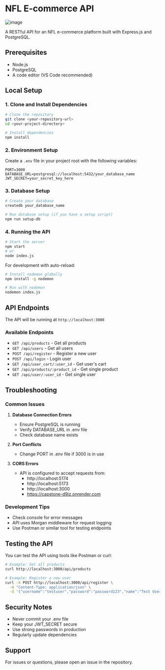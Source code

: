 # NFL E-commerce API

![image](https://github.com/user-attachments/assets/0817a912-79ea-479f-bf5c-5a0ce149cea5)



A RESTful API for an NFL e-commerce platform built with Express.js and PostgreSQL.

## Prerequisites

- Node.js
- PostgreSQL
- A code editor (VS Code recommended)

## Local Setup

### 1. Clone and Install Dependencies

```bash
# Clone the repository
git clone <your-repository-url>
cd <your-project-directory>

# Install dependencies
npm install
```

### 2. Environment Setup

Create a `.env` file in your project root with the following variables:

```
PORT=3000
DATABASE_URL=postgresql://localhost:5432/your_database_name
JWT_SECRET=your_secret_key_here
```

### 3. Database Setup

```bash
# Create your database
createdb your_database_name

# Run database setup (if you have a setup script)
npm run setup-db
```

### 4. Running the API

```bash
# Start the server
npm start
# or
node index.js
```

For development with auto-reload:
```bash
# Install nodemon globally
npm install -g nodemon

# Run with nodemon
nodemon index.js
```

## API Endpoints

The API will be running at `http://localhost:3000`

### Available Endpoints

- `GET /api/products` - Get all products
- `GET /api/users` - Get all users
- `POST /api/register` - Register a new user
- `POST /api/login` - Login user
- `GET /api/user_cart/:user_id` - Get user's cart
- `GET /api/products/:product_id` - Get single product
- `GET /api/user/:user_id` - Get single user

## Troubleshooting

### Common Issues

1. **Database Connection Errors**
   - Ensure PostgreSQL is running
   - Verify DATABASE_URL in .env file
   - Check database name exists

2. **Port Conflicts**
   - Change PORT in .env file if 3000 is in use

3. **CORS Errors**
   - API is configured to accept requests from:
     - http://localhost:5174
     - http://localhost:5173
     - http://localhost:3000
     - https://capstone-d9iz.onrender.com

### Development Tips

- Check console for error messages
- API uses Morgan middleware for request logging
- Use Postman or similar tool for testing endpoints

## Testing the API

You can test the API using tools like Postman or curl:

```bash
# Example: Get all products
curl http://localhost:3000/api/products

# Example: Register a new user
curl -X POST http://localhost:3000/api/register \
  -H "Content-Type: application/json" \
  -d '{"username":"testuser","password":"password123","name":"Test User","mailing_address":"123 Test St"}'
```

## Security Notes

- Never commit your .env file
- Keep your JWT_SECRET secure
- Use strong passwords in production
- Regularly update dependencies

## Support

For issues or questions, please open an issue in the repository.
